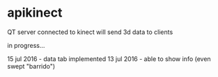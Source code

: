 # apikinect
QT server connected to kinect will send 3d data to clients

in progress...

15 jul 2016 - data tab implemented
13 jul 2016 - able to show info (even swept "barrido")
